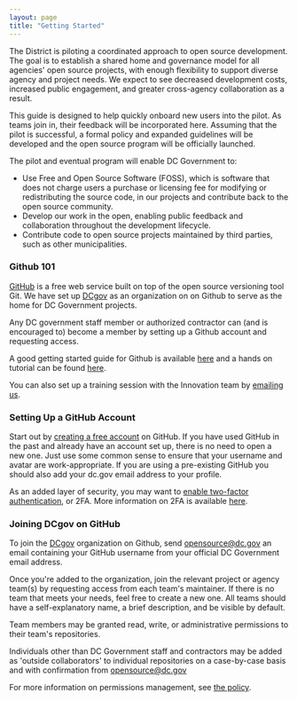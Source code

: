 ```yaml
---
layout: page
title: "Getting Started"
---
```


The District is piloting a coordinated approach to open source development. The goal is to establish a shared home and governance model for all agencies' open source projects, with enough flexibility to support diverse agency and project needs. We expect to see decreased development costs, increased public engagement, and greater cross-agency collaboration as a result.

This guide is designed to help quickly onboard new users into the pilot. As teams join in, their feedback will be incorporated here. Assuming that the pilot is successful, a formal policy and expanded guidelines will be developed and the open source program will be officially launched.

The pilot and eventual program will enable DC Government to:

* Use Free and Open Source Software (FOSS), which is software that does not charge users a purchase or licensing fee for modifying or redistributing the source code, in our projects and contribute back to the open source community.
* Develop our work in the open, enabling public feedback and collaboration throughout the development lifecycle.
* Contribute code to open source projects maintained by third parties, such as other municipalities.


### Github 101

[GitHub](https://github.com/) is a free web service built on top of the open source versioning tool Git. We have set up [DCgov](https://github.com/dcgov) as an organization on on Github to serve as the home for DC Government projects.

Any DC government staff member or authorized contractor can (and is encouraged to) become a member by setting up a Github account and requesting access.

A good getting started guide for Github is available [here](https://18f.gsa.gov/2015/03/03/how-to-use-github-and-the-terminal-a-guide/) and a hands on tutorial can be found [here](https://guides.github.com/activities/hello-world/).

You can also set up a training session with the Innovation team by [emailing us](mailto:opensource@dc.gov).


### Setting Up a GitHub Account

Start out by [creating a free account](https://github.com/join) on GitHub. If you have used GitHub in the past and already have an account set up, there is no need to open a new one. Just use some common sense to ensure that your username and avatar are work-appropriate. If you are using a pre-existing GitHub you should also add your dc.gov email address to your profile.

As an added layer of security, you may want to [enable two-factor authentication](https://github.com/settings/security), or 2FA. More information on 2FA is available [here](https://help.github.com/articles/about-two-factor-authentication/).

### Joining DCgov on GitHub

To join the [DCgov](https://github.com/dcgov) organization on Github, send [opensource@dc.gov](mailto:opensource@dc.gov) an email containing your GitHub username from your official DC Government email address.

Once you're added to the organization, join the relevant project or agency team(s) by requesting access from each team's maintainer. If there is no team that meets your needs, feel free to create a new one. All teams should have a self-explanatory name, a brief description, and be visible by default.

Team members may be granted read, write, or administrative permissions to their team's repositories.

Individuals other than DC Government staff and contractors may be added as 'outside collaborators' to individual repositories on a case-by-case basis and with confirmation from [opensource@dc.gov](mailto:opensource@dc.gov)

For more information on permissions management, see [the policy](open-source-guidelines/policy.html).
